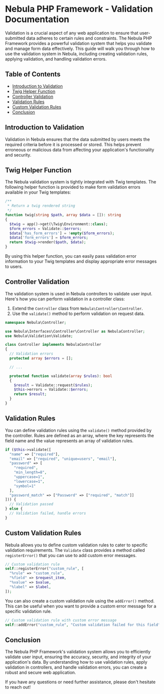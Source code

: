 # Nebula PHP Framework - Validation Documentation

Validation is a crucial aspect of any web application to ensure that user-submitted data adheres to certain rules and constraints. The Nebula PHP Framework provides a powerful validation system that helps you validate and manage form data effectively. This guide will walk you through how to use the validation system in Nebula, including creating validation rules, applying validation, and handling validation errors.

## Table of Contents

- [Introduction to Validation](#introduction-to-validation)
- [Twig Helper Function](#twig-helper-function)
- [Controller Validation](#controller-validation)
- [Validation Rules](#validation-rules)
- [Custom Validation Rules](#custom-validation-rules)
- [Conclusion](#conclusion)

## Introduction to Validation

Validation in Nebula ensures that the data submitted by users meets the required criteria before it is processed or stored. This helps prevent erroneous or malicious data from affecting your application's functionality and security.

## Twig Helper Function

The Nebula validation system is tightly integrated with Twig templates. The following helper function is provided to make form validation errors available in your Twig templates:

```php
/**
 * Return a twig rendered string
 */
function twig(string $path, array $data = []): string
{
  $twig = app()->get(\Twig\Environment::class);
  $form_errors = Validate::$errors;
  $data['has_form_errors'] = !empty($form_errors);
  $data['form_errors'] = $form_errors;
  return $twig->render($path, $data);
}
```

By using this helper function, you can easily pass validation error information to your Twig templates and display appropriate error messages to users.

## Controller Validation

The validation system is used in Nebula controllers to validate user input. Here's how you can perform validation in a controller class:

1. Extend the `Controller` class from `Nebula\Controller\Controller`.
2. Use the `validate()` method to perform validation on request data.

```php
namespace Nebula\Controller;

use Nebula\Interfaces\Controller\Controller as NebulaController;
use Nebula\Validation\Validate;

class Controller implements NebulaController
{
  // Validation errors
  protected array $errors = [];

  // ...

  protected function validate(array $rules): bool
  {
    $result = Validate::request($rules);
    $this->errors = Validate::$errors;
    return $result;
  }
}
```

## Validation Rules

You can define validation rules using the `validate()` method provided by the controller. Rules are defined as an array, where the key represents the field name and the value represents an array of validation rules.

```php
if ($this->validate([
  "name" => ["required"],
  "email" => ["required", "unique=users", "email"],
  "password" => [
    "required",
    "min_length=8",
    "uppercase=1",
    "lowercase=1",
    "symbol=1"
  ],
  "password_match" => ["Password" => ["required", "match"]]
])) {
  // Validation passed
} else {
  // Validation failed, handle errors
}
```

## Custom Validation Rules

Nebula allows you to define custom validation rules to cater to specific validation requirements. The `Validate` class provides a method called `registerError()` that you can use to add custom error messages.

```php
// Custom validation rule
self::registerError("custom_rule", [
  "%rule" => "custom_rule",
  "%field" => $request_item,
  "%value" => $value,
  "%label" => $label,
]);
```

You can also create a custom validation rule using the `addError()` method. This can be useful when you want to provide a custom error message for a specific validation rule.

```php
// Custom validation rule with custom error message
self::addError("custom_rule", "Custom validation failed for this field");
```

## Conclusion

The Nebula PHP Framework's validation system allows you to efficiently validate user input, ensuring the accuracy, security, and integrity of your application's data. By understanding how to use validation rules, apply validation in controllers, and handle validation errors, you can create a robust and secure web application.

If you have any questions or need further assistance, please don't hesitate to reach out!
